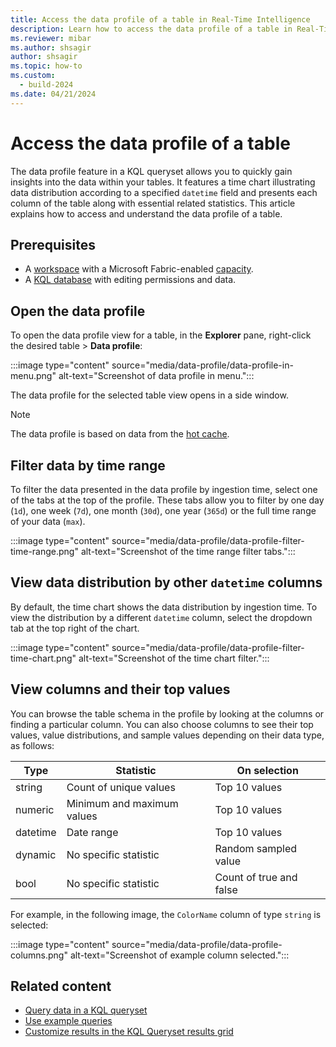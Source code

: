 ```yaml
---
title: Access the data profile of a table in Real-Time Intelligence
description: Learn how to access the data profile of a table in Real-Time Intelligence.
ms.reviewer: mibar
ms.author: shsagir
author: shsagir
ms.topic: how-to
ms.custom:
  - build-2024
ms.date: 04/21/2024
---
```


# Access the data profile of a table

The data profile feature in a KQL queryset allows you to quickly gain insights into the data within your tables. It features a time chart illustrating data distribution according to a specified `datetime` field and presents each column of the table along with essential related statistics. This article explains how to access and understand the data profile of a table.

## Prerequisites

* A [workspace](../get-started/create-workspaces.md) with a Microsoft Fabric-enabled [capacity](../enterprise/licenses.md#capacity).
* A [KQL database](create-database.md) with editing permissions and data.

## Open the data profile

To open the data profile view for a table, in the **Explorer** pane, right-click the desired table > **Data profile**:

:::image type="content" source="media/data-profile/data-profile-in-menu.png" alt-text="Screenshot of data profile in menu.":::

The data profile for the selected table view opens in a side window.

> [!NOTE]
> The data profile is based on data from the [hot cache](/azure/data-explorer/kusto/management/cache-policy?context=/fabric/context/context-rta&pivots=fabric).

## Filter data by time range

To filter the data presented in the data profile by ingestion time, select one of the tabs at the top of the profile. These tabs allow you to filter by one day (`1d`), one week (`7d`), one month (`30d`), one year (`365d`) or the full time range of your data (`max`).

:::image type="content" source="media/data-profile/data-profile-filter-time-range.png" alt-text="Screenshot of the time range filter tabs.":::

## View data distribution by other `datetime` columns

By default, the time chart shows the data distribution by ingestion time. To view the distribution by a different `datetime` column, select the dropdown tab at the top right of the chart.

:::image type="content" source="media/data-profile/data-profile-filter-time-chart.png" alt-text="Screenshot of the time chart filter.":::

## View columns and their top values

You can browse the table schema in the profile by looking at the columns or finding a particular column. You can also choose columns to see their top values, value distributions, and sample values depending on their data type, as follows:

|Type|Statistic|On selection|
|--|--|--|
|string|Count of unique values| Top 10 values|
|numeric|Minimum and maximum values| Top 10 values|
|datetime|Date range| Top 10 values|
|dynamic|No specific statistic|Random sampled value|
|bool|No specific statistic|Count of true and false|

For example, in the following image, the `ColorName` column of type `string` is selected:

:::image type="content" source="media/data-profile/data-profile-columns.png" alt-text="Screenshot of example column selected.":::

## Related content

* [Query data in a KQL queryset](kusto-query-set.md)
* [Use example queries](query-table.md)
* [Customize results in the KQL Queryset results grid](customize-results.md)
